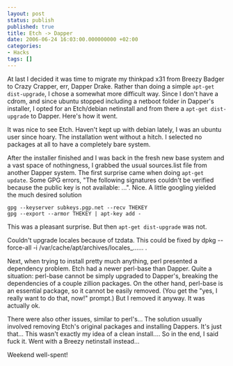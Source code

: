 ```yaml
---
layout: post
status: publish
published: true
title: Etch -> Dapper
date: 2006-06-24 16:03:00.000000000 +02:00
categories:
- Hacks
tags: []
---
```

At last I decided it was time to migrate my thinkpad x31 from Breezy Badger to Crazy Crapper, err, Dapper Drake. Rather than doing a simple `apt-get dist-upgrade`, I chose a somewhat more difficult way. Since I don't have a cdrom, and since ubuntu stopped including a netboot folder in Dapper's installer, I opted for an Etch/debian netinstall and from there a `apt-get dist-upgrade` to Dapper. Here's how it went.

It was nice to see Etch. Haven't kept up with debian lately, I was an ubuntu user since hoary. The installation went without a hitch. I selected no packages at all to have a completely bare system.

After the installer finished and I was back in the fresh new base system and a vast space of nothingness, I grabbed the usual sources.list file from another Dapper system. The first surprise came when doing `apt-get update`. Some GPG errors, "The following signatures couldn't be verified because the public key is not available: ...". Nice. A little googling yielded the much desired solution

```
gpg --keyserver subkeys.pgp.net --recv THEKEY
gpg --export --armor THEKEY | apt-key add -
```

This was a pleasant surprise. But then `apt-get dist-upgrade` was not.

Couldn't upgrade locales because of tzdata. This could be fixed by dpkg --force-all -i /var/cache/apt/archives/locales_...... .

Next, when trying to install pretty much anything, perl presented a dependency problem. Etch had a newer perl-base than Dapper. Quite a situation: perl-base cannot be simply upgraded to Dapper's, breaking the dependencies of a couple zillion packages. On the other hand, perl-base is an essential package, so it cannot be easily removed. (You get the "yes, I really want to do that, now!" prompt.) But I removed it anyway. It was actually ok.

There were also other issues, similar to perl's... The solution usually involved removing Etch's original packages and installing Dappers. It's just that... This wasn't exactly my idea of a clean install.... So in the end, I said fuck it. Went with a Breezy netinstall instead...

Weekend well-spent!

